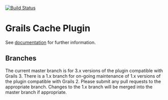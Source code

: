 [![Build Status](https://travis-ci.org/grails-plugins/grails-cache.svg)](https://travis-ci.org/grails-plugins/grails-cache)

Grails Cache Plugin
============

See [documentation](http://grails-plugins.github.io/grails-cache/) for further information.

## Branches

The current master branch is for 3.x versions of the plugin compatible with Grails 3. There is a 1.x branch for on-going maintenance of 1.x versions of the plugin compatible with Grails 2. Please submit any pull requests to the appropriate branch. Changes to the 1.x branch will be merged into the master branch if appropriate.

